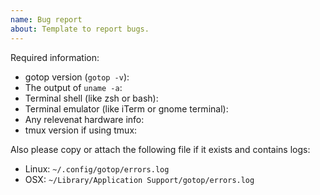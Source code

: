 ```yaml
---
name: Bug report
about: Template to report bugs.
---
```


<!-- Please search existing issues to avoid creating duplicates. -->
<!-- Also please test using the latest build to make sure your issue has not already been fixed. -->

Required information:

- gotop version (`gotop -v`):
- The output of `uname -a`:
- Terminal shell (like zsh or bash):
- Terminal emulator (like iTerm or gnome terminal):
- Any relevenat hardware info:
- tmux version if using tmux:

Also please copy or attach the following file if it exists and contains logs:

- Linux: `~/.config/gotop/errors.log`
- OSX: `~/Library/Application Support/gotop/errors.log`
